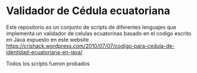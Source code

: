# Validador de Cédula ecuatoriana
Este repositorio es un conjunto de scripts de diferentes lenguajes que implementa un validador de celulas ecuatorinas
basado en el codigo escrito en Java expuesto en este website https://crishack.wordpress.com/2010/07/07/codigo-para-cedula-de-identidad-ecuatoriana-en-java/

Todos los scripts fueron probados